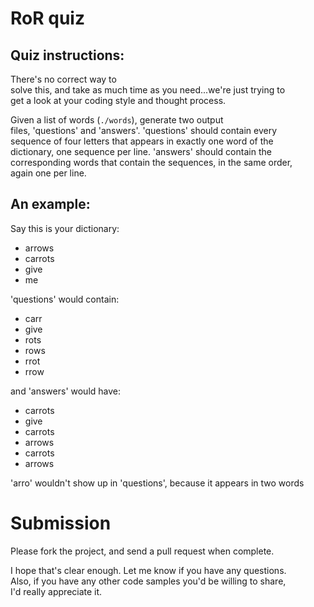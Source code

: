 RoR quiz                                                                                                                       
========                                                                                                                       
                                                                                                                               
Quiz instructions:                                                                                                             
------------------                                                                                                             
                                                                                                                               
There's no correct way to                                                                                                      
solve this, and take as much time as you need...we're just trying to                                                           
get a look at your coding style and thought process.                                                                           
                                                                                                                               
Given a list of words (`./words`), generate two output                                                                         
files, 'questions' and 'answers'.  'questions' should contain every                                                            
sequence of four letters that appears in exactly one word of the                                                               
dictionary, one sequence per line.  'answers' should contain the                                                               
corresponding words that contain the sequences, in the same order,                                                             
again one per line.                                                                                                            
                                                                                                                               
An example:                                                                                                                    
-----------                                                                                                                    
                                                                                                                               
Say this is your dictionary:                                                                                                   
* arrows                                                                                                                       
* carrots                                                                                                                      
* give                                                                                                                         
* me                                                                                                                           
                                                                                                                               
'questions' would contain:                                                                                                     
* carr                                                                                                                         
* give                                                                                                                         
* rots                                                                                                                         
* rows                                                                                                                         
* rrot                                                                                                                         
* rrow                                                                                                                         
                                                                                                                               
and 'answers' would have:                                                                                                      
* carrots                                                                                                                      
* give                                                                                                                         
* carrots                                                                                                                      
* arrows                                                                                                                       
* carrots                                                                                                                      
* arrows                                                                                                                       
                                                                                                                               
'arro' wouldn't show up in 'questions', because it appears in two words                                                        

Submission
==========

Please fork the project, and send a pull request when complete.
                                                                                                                               
I hope that's clear enough.  Let me know if you have any questions.                                                            
Also, if you have any other code samples you'd be willing to share,                                                            
I'd really appreciate it.                                                                                                      
